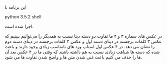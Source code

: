 این برنامه با

python 3.5.2 shell

اجرا شده است.

در عکس های سماره ۳ و ۴ ما تفاوت دو دسته دیتا نسبت به همدیگر را می‌توانیم ببینیم که عکس ۳ کلمات برجسته در دیتای  دسته اول و عکس ۴ کلمات برجسته در دیتای دسته دوم را نشان می دهد.
در ۴ عکس اول استاپ ورد های نامناسب زیادی وجود دارند و باعث شده که دسته ها شباهت زیادی نسبت به هم داشته باشند که وقتی ما در ۴ عکس بعد آن ها را حذف می کنیم باعث غنی شدن متن ها و واضح شدن تفاوت ها می شود.